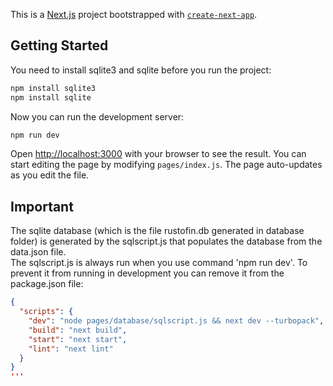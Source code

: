 This is a [Next.js](https://nextjs.org) project bootstrapped with [`create-next-app`](https://nextjs.org/docs/pages/api-reference/create-next-app).

## Getting Started
You need to install sqlite3 and sqlite before you run the project:
```bash
npm install sqlite3
npm install sqlite
```

Now you can run the development server:
```bash
npm run dev
```

Open [http://localhost:3000](http://localhost:3000) with your browser to see the result.
You can start editing the page by modifying `pages/index.js`. The page auto-updates as you edit the file.

## Important
The sqlite database (which is the file rustofin.db generated in database folder) is generated by 
the sqlscript.js that populates the database from the data.json file.  
The sqlscript.js is always run when you use command 'npm run dev'. To prevent it from running in
development you can remove it from the package.json file: 

```json
{
  "scripts": {
    "dev": "node pages/database/sqlscript.js && next dev --turbopack",
    "build": "next build",
    "start": "next start",
    "lint": "next lint"
  }
}
'''

